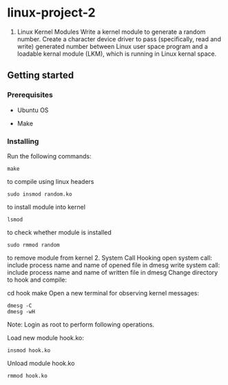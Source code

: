 # linux-project-2
1. Linux Kernel Modules
Write a kernel module to generate a random number.
Create a character device driver to pass (specifically, read and write) generated number between Linux user space program and a loadable kernal module (LKM), which is running in Linux kernal space.

## Getting started

### Prerequisites

- Ubuntu OS

- Make

### Installing

Run the following commands:

```
make
```
to compile using linux headers

```
sudo insmod random.ko
```
to install module into kernel

```
lsmod 
```
to check whether module is installed

```
sudo rmmod random
```
to remove module from kernel
2. System Call Hooking
open system call: include process name and name of opened file in dmesg
write system call: include process name and name of written file in dmesg
Change directory to hook and compile:

cd hook
make
Open a new terminal for observing kernel messages:
```
dmesg -C
dmesg -wH
```
Note: Login as root to perform following operations.

Load new module hook.ko:
```
insmod hook.ko
```
Unload module hook.ko
```
rmmod hook.ko
```
